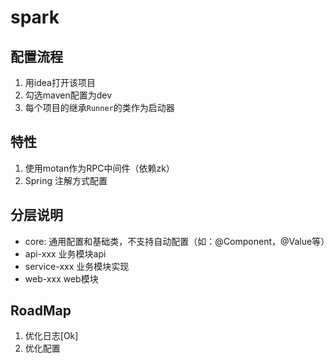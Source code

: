 ﻿# spark

## 配置流程

1. 用idea打开该项目
2. 勾选maven配置为dev
3. 每个项目的继承`Runner`的类作为启动器

## 特性

1. 使用motan作为RPC中间件（依赖zk）
2. Spring 注解方式配置

## 分层说明

* core: 通用配置和基础类，不支持自动配置（如：@Component，@Value等）
* api-xxx 业务模块api
* service-xxx 业务模块实现
* web-xxx web模块

## RoadMap

1. 优化日志[Ok]
2. 优化配置
